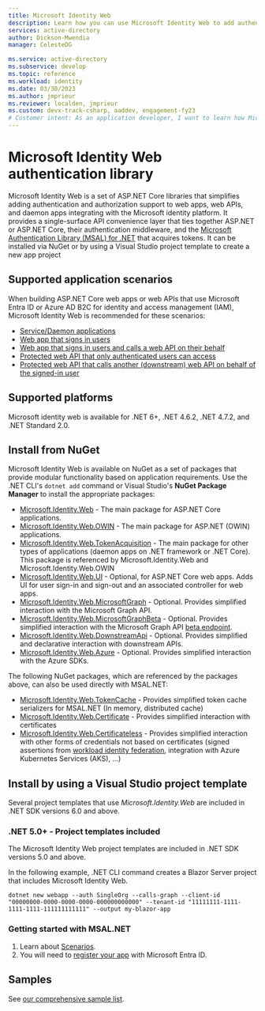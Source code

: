```yaml
---
title: Microsoft Identity Web
description: Learn how you can use Microsoft Identity Web to add authentication and authorization to web apps, web APIs and daemon applications. 
services: active-directory
author: Dickson-Mwendia
manager: CelesteDG

ms.service: active-directory
ms.subservice: develop
ms.topic: reference
ms.workload: identity
ms.date: 03/30/2023
ms.author: jmprieur
ms.reviewer: localden, jmprieur
ms.custom: devx-track-csharp, aaddev, engagement-fy23
# Customer intent: As an application developer, I want to learn how Microsoft Identity Web can help me protect my services with the Microsoft identity platform. 
---
```


# Microsoft Identity Web authentication library

Microsoft Identity Web is a set of ASP.NET Core libraries that simplifies adding authentication and authorization support to web apps,  web APIs, and daemon apps integrating with the Microsoft identity platform. It provides a single-surface API convenience layer  that ties together ASP.NET or ASP.NET Core, their authentication middleware, and the [Microsoft Authentication Library (MSAL) for .NET](https://github.com/azuread/microsoft-authentication-library-for-dotnet) that acquires tokens. It can be installed via NuGet or by using a Visual Studio project template to create a new app project

## Supported application scenarios

When building ASP.NET Core web apps or web APIs that use Microsoft Entra ID or Azure AD B2C for identity and access management (IAM), Microsoft Identity Web is recommended for these scenarios:

- [Service/Daemon applications](/azure/active-directory/develop/scenario-daemon-overview)
- [Web app that signs in users](/azure/active-directory/develop/scenario-web-app-sign-user-overview)
- [Web app that signs in users and calls a web API on their behalf](/azure/active-directory/develop/scenario-web-app-call-api-overview)
- [Protected web API that only authenticated users can access](/azure/active-directory/develop/scenario-protected-web-api-overview)
- [Protected web API that calls another (downstream) web API on behalf of the signed-in user](/azure/active-directory/develop/scenario-web-api-call-api-overview)

## Supported platforms

Microsoft identity web is available for .NET 6+, .NET 4.6.2, .NET 4.7.2, and .NET Standard 2.0.

## Install from NuGet

Microsoft Identity Web is available on NuGet as a set of packages that provide modular functionality based on application requirements. Use the .NET CLI's `dotnet add` command or Visual Studio's **NuGet Package Manager** to install the appropriate packages:

- [Microsoft.Identity.Web](https://www.nuget.org/packages/Microsoft.Identity.Web) - The main package for ASP.NET Core applications.
- [Microsoft.Identity.Web.OWIN](https://www.nuget.org/packages/Microsoft.Identity.Web.OWIN) - The main package for ASP.NET (OWIN) applications.
- [Microsoft.Identity.Web.TokenAcquisition](https://www.nuget.org/packages/Microsoft.Identity.Web.TokenAcquisition) - The main package for other types of applications (daemon apps on .NET framework or .NET Core). This package is referenced by Microsoft.Identity.Web and Microsoft.Identity.Web.OWIN
- [Microsoft.Identity.Web.UI](https://www.nuget.org/packages/Microsoft.Identity.Web.UI) - Optional, for ASP.NET Core web apps. Adds UI for user sign-in and sign-out and an associated controller for web apps.
- [Microsoft.Identity.Web.MicrosoftGraph](https://www.nuget.org/packages/Microsoft.Identity.Web.MicrosoftGraph) - Optional. Provides simplified interaction with the Microsoft Graph API.
- [Microsoft.Identity.Web.MicrosoftGraphBeta](https://www.nuget.org/packages/Microsoft.Identity.Web.MicrosoftGraphBeta) - Optional. Provides simplified interaction with the Microsoft Graph API [beta endpoint](/graph/api/overview?view=graph-rest-beta&preserve-view=true).
- [Microsoft.Identity.Web.DownstreamApi](https://www.nuget.org/packages/Microsoft.Identity.Web.DownstreamApi) - Optional. Provides simplified and declarative interaction with downstream APIs.
- [Microsoft.Identity.Web.Azure](https://www.nuget.org/packages/Microsoft.Identity.Web.Azure) - Optional. Provides simplified interaction with the Azure SDKs.

The following NuGet packages, which are referenced by the packages above, can also be used directly with MSAL.NET:

- [Microsoft.Identity.Web.TokenCache](https://www.nuget.org/packages/Microsoft.Identity.Web.TokenCache) - Provides simplified token cache serializers for MSAL.NET (In memory, distributed cache)
- [Microsoft.Identity.Web.Certificate](https://www.nuget.org/packages/Microsoft.Identity.Web.Certificate) - Provides simplified interaction with certificates
- [Microsoft.Identity.Web.Certificateless](https://www.nuget.org/packages/Microsoft.Identity.Web.Certificateless) - Provides simplified interaction with other forms of credentials not based on certificates (signed assertions from [workload identity federation](/azure/active-directory/workload-identities/workload-identity-federation), integration with Azure Kubernetes Services (AKS), ...)

## Install by using a Visual Studio project template

Several project templates that use *Microsoft.Identity.Web* are included in .NET SDK versions 6.0 and above.

### .NET 5.0+ - Project templates included

The Microsoft Identity Web project templates are included in .NET SDK versions 5.0 and above.

In the following example, .NET CLI command creates a Blazor Server project that includes Microsoft Identity Web.

```dotnetcli
dotnet new webapp --auth SingleOrg --calls-graph --client-id "00000000-0000-0000-0000-000000000000" --tenant-id "11111111-1111-1111-1111-111111111111" --output my-blazor-app
```
<!-- 
## Conceptual documentation

-->


### Getting started with MSAL.NET

1. Learn about [Scenarios](./getting-started/scenarios.md).
1. You will need to [register your app](/azure/active-directory/develop/quickstart-register-app) with Microsoft Entra ID.

## Samples

See [our comprehensive sample list](/azure/active-directory/develop/active-directory-v2-code-samples).

